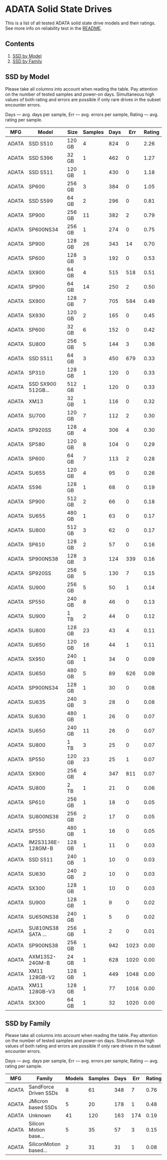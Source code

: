 ADATA Solid State Drives
========================

This is a list of all tested ADATA solid state drive models and their ratings. See
more info on reliability test in the [README](https://github.com/linuxhw/SMART).

Contents
--------

1. [ SSD by Model  ](#ssd-by-model)
2. [ SSD by Family ](#ssd-by-family)

SSD by Model
------------

Please take all columns into account when reading the table. Pay attention on the
number of tested samples and power-on days. Simultaneous high values of both rating
and errors are possible if only rare drives in the subset encounter errors.

Days   — avg. days per sample,
Err    — avg. errors per sample,
Rating — avg. rating per sample.

| MFG       | Model              | Size   | Samples | Days  | Err   | Rating |
|-----------|--------------------|--------|---------|-------|-------|--------|
| ADATA     | SSD S510           | 120 GB | 4       | 824   | 0     | 2.26   |
| ADATA     | SSD S396           | 32 GB  | 1       | 462   | 0     | 1.27   |
| ADATA     | SSD S511           | 120 GB | 1       | 430   | 0     | 1.18   |
| ADATA     | SP600              | 256 GB | 3       | 384   | 0     | 1.05   |
| ADATA     | SSD S599           | 64 GB  | 2       | 296   | 0     | 0.81   |
| ADATA     | SP900              | 256 GB | 11      | 382   | 2     | 0.79   |
| ADATA     | SP600NS34          | 256 GB | 1       | 274   | 0     | 0.75   |
| ADATA     | SP900              | 128 GB | 26      | 343   | 14    | 0.70   |
| ADATA     | SP600              | 128 GB | 3       | 192   | 0     | 0.53   |
| ADATA     | SX900              | 64 GB  | 4       | 515   | 518   | 0.51   |
| ADATA     | SP900              | 64 GB  | 14      | 250   | 2     | 0.50   |
| ADATA     | SX900              | 128 GB | 7       | 705   | 584   | 0.49   |
| ADATA     | SX930              | 120 GB | 2       | 165   | 0     | 0.45   |
| ADATA     | SP600              | 32 GB  | 6       | 152   | 0     | 0.42   |
| ADATA     | SU800              | 256 GB | 5       | 144   | 3     | 0.36   |
| ADATA     | SSD S511           | 64 GB  | 3       | 450   | 679   | 0.33   |
| ADATA     | SP310              | 128 GB | 1       | 120   | 0     | 0.33   |
| ADATA     | SSD SX900 512GB... | 512 GB | 1       | 120   | 0     | 0.33   |
| ADATA     | XM13               | 32 GB  | 1       | 116   | 0     | 0.32   |
| ADATA     | SU700              | 120 GB | 7       | 112   | 2     | 0.30   |
| ADATA     | SP920SS            | 128 GB | 4       | 306   | 4     | 0.30   |
| ADATA     | SP580              | 120 GB | 8       | 104   | 0     | 0.29   |
| ADATA     | SP600              | 64 GB  | 7       | 113   | 2     | 0.28   |
| ADATA     | SU655              | 120 GB | 4       | 95    | 0     | 0.26   |
| ADATA     | S596               | 128 GB | 1       | 68    | 0     | 0.19   |
| ADATA     | SP900              | 512 GB | 2       | 66    | 0     | 0.18   |
| ADATA     | SU655              | 480 GB | 1       | 63    | 0     | 0.17   |
| ADATA     | SU800              | 512 GB | 3       | 62    | 0     | 0.17   |
| ADATA     | SP610              | 128 GB | 2       | 57    | 0     | 0.16   |
| ADATA     | SP900NS38          | 128 GB | 3       | 124   | 339   | 0.16   |
| ADATA     | SP920SS            | 256 GB | 5       | 130   | 7     | 0.15   |
| ADATA     | SU900              | 256 GB | 5       | 50    | 1     | 0.14   |
| ADATA     | SP550              | 240 GB | 8       | 46    | 0     | 0.13   |
| ADATA     | SU900              | 1 TB   | 2       | 44    | 0     | 0.12   |
| ADATA     | SU800              | 128 GB | 23      | 43    | 4     | 0.11   |
| ADATA     | SU650              | 120 GB | 16      | 44    | 1     | 0.11   |
| ADATA     | SX950              | 240 GB | 1       | 34    | 0     | 0.09   |
| ADATA     | SU650              | 480 GB | 5       | 89    | 626   | 0.09   |
| ADATA     | SP900NS34          | 128 GB | 1       | 30    | 0     | 0.08   |
| ADATA     | SU635              | 240 GB | 3       | 28    | 0     | 0.08   |
| ADATA     | SU630              | 480 GB | 1       | 26    | 0     | 0.07   |
| ADATA     | SU650              | 240 GB | 11      | 26    | 0     | 0.07   |
| ADATA     | SU800              | 1 TB   | 3       | 25    | 0     | 0.07   |
| ADATA     | SP550              | 120 GB | 23      | 25    | 1     | 0.07   |
| ADATA     | SX900              | 256 GB | 4       | 347   | 811   | 0.07   |
| ADATA     | SU800              | 2 TB   | 1       | 21    | 0     | 0.06   |
| ADATA     | SP610              | 256 GB | 1       | 18    | 0     | 0.05   |
| ADATA     | SU800NS38          | 256 GB | 2       | 17    | 0     | 0.05   |
| ADATA     | SP550              | 480 GB | 1       | 16    | 0     | 0.05   |
| ADATA     | IM2S3138E-128GM-B  | 128 GB | 1       | 11    | 0     | 0.03   |
| ADATA     | SSD S511           | 240 GB | 1       | 10    | 0     | 0.03   |
| ADATA     | SU630              | 240 GB | 2       | 10    | 0     | 0.03   |
| ADATA     | SX300              | 128 GB | 1       | 10    | 0     | 0.03   |
| ADATA     | SU900              | 128 GB | 1       | 9     | 0     | 0.02   |
| ADATA     | SU650NS38          | 240 GB | 1       | 5     | 0     | 0.02   |
| ADATA     | SU810NS38 SATA ... | 256 GB | 1       | 2     | 0     | 0.01   |
| ADATA     | SP900NS38          | 256 GB | 1       | 942   | 1023  | 0.00   |
| ADATA     | AXM13S2-24GM-B     | 24 GB  | 1       | 628   | 1020  | 0.00   |
| ADATA     | XM11 128GB-V2      | 128 GB | 1       | 449   | 1048  | 0.00   |
| ADATA     | XM11 128GB-V3      | 128 GB | 1       | 77    | 1016  | 0.00   |
| ADATA     | SX300              | 64 GB  | 1       | 32    | 1020  | 0.00   |

SSD by Family
-------------

Please take all columns into account when reading the table. Pay attention on the
number of tested samples and power-on days. Simultaneous high values of both rating
and errors are possible if only rare drives in the subset encounter errors.

Days   — avg. days per sample,
Err    — avg. errors per sample,
Rating — avg. rating per sample.

| MFG       | Family                 | Models | Samples | Days  | Err   | Rating |
|-----------|------------------------|--------|---------|-------|-------|--------|
| ADATA     | SandForce Driven SSDs  | 8      | 61      | 348   | 7     | 0.76   |
| ADATA     | JMicron based SSDs     | 5      | 20      | 178   | 1     | 0.48   |
| ADATA     | Unknown                | 41     | 120     | 163   | 174   | 0.19   |
| ADATA     | Silicon Motion base... | 5      | 35      | 57    | 3     | 0.15   |
| ADATA     | SiliconMotion based... | 2      | 31      | 31    | 1     | 0.08   |
